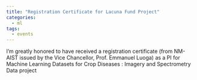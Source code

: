```yaml
---
title: "Registration Certificate for Lacuna Fund Project"
categories:
  - ml
tags:
  - events
---
```

I’m greatly honored to have received a registration certificate (from NM-AIST issued by the Vice Chancellor, Prof. Emmanuel Luoga) as a PI for Machine Learning Datasets for Crop Diseases : Imagery and Spectrometry Data project

<img src="/assets/images/VC.jpg" class="align-center" alt="">
